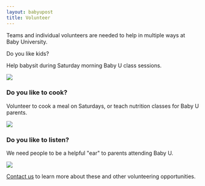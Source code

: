 ```yaml
---
layout: babyupost
title: Volunteer
---
```


Teams and individual volunteers are needed to help in multiple ways at Baby University.

Do you like kids? 

Help babysit during Saturday morning Baby U class sessions.

![](https://c2.staticflickr.com/6/5731/21765284926_6afc1f1657_z.jpg)




### Do you like to cook? 

Volunteer to cook a meal on Saturdays, or teach nutrition classes for Baby U parents.

![](https://c2.staticflickr.com/6/5638/21171874863_b9f126d234_z.jpg)



### Do you like to listen?

We need people to be a helpful "ear" to parents attending Baby U. 

![](https://c2.staticflickr.com/6/5703/21801050051_1883a13886_z.jpg)


[Contact us](/contact) to learn more about these and other volunteering  opportunities.
